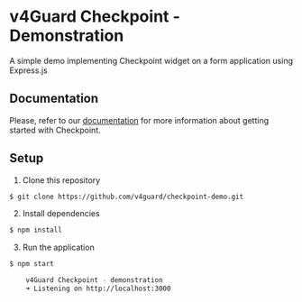 # v4Guard Checkpoint - Demonstration

A simple demo implementing Checkpoint widget on a form application using Express.js

## Documentation
Please, refer to our [documentation](https://docs.v4guard.io/checkpoint) for more information about getting started with Checkpoint.

## Setup

1. Clone this repository
```bash
$ git clone https://github.com/v4guard/checkpoint-demo.git
```

2. Install dependencies
```bash
$ npm install
```

3. Run the application
```bash
$ npm start

	v4Guard Checkpoint - demonstration
	➜ Listening on http://localhost:3000

```
